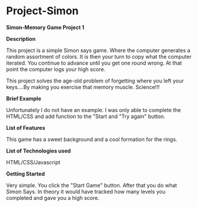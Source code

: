 # Project-Simon
**Simon-Memory Game Project 1**

**Description**

This project is a simple Simon says game. Where the computer generates a random assortment
of colors. It is then your turn to copy what the computer iterated. You continue to advance until 
you get one round wrong. At that point the computer logs your high score. 

This project solves the age-old problem of forgetting where you left your keys....By making you exercise that 
memory muscle. Science!!!

**Brief Example**

Unfortunately I do not have an example. I was only able to complete the HTML/CSS and add function to the "Start and "Try again" button. 

**List of Features**

This game has a sweet background and a cool formation for the rings. 

**List of Technologies used**

HTML/CSS/Javascript

**Getting Started**

Very simple. You click the "Start Game" button. After that you do what Simon Says. In theory it would have 
tracked how many levels you completed and gave you a high score. 


